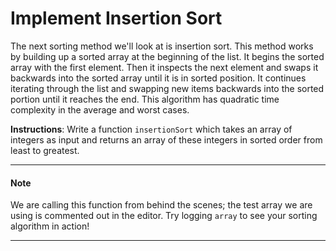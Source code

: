 # Implement Insertion Sort

The next sorting method we'll look at is insertion sort. This method works by building up a sorted array at the beginning of the list. It begins the sorted array with the first element. Then it inspects the next element and swaps it backwards into the sorted array until it is in sorted position. It continues iterating through the list and swapping new items backwards into the sorted portion until it reaches the end. This algorithm has quadratic time complexity in the average and worst cases.

**Instructions**: Write a function `insertionSort` which takes an array of integers as input and returns an array of these integers in sorted order from least to greatest.

---

#### Note

We are calling this function from behind the scenes; the test array we are using is commented out in the editor. Try logging `array` to see your sorting algorithm in action!

---
